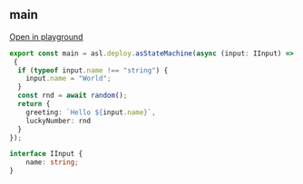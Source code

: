 
## main
[Open in playground](https://asl-editor-spike-ts-stedi.vercel.app/?aW1wb3J0ICogYXMgYXNsIGZyb20gIkB0czJhc2wvYXNsLWxpYiIKCmV4cG9ydCBjb25zdCBtYWluID0gYXNsLmRlcGxveS5hc1N0YXRlTWFjaGluZShhc3luYyAoaW5wdXQ6IElJbnB1dCkgPT4gCiB7CiAgaWYgKHR5cGVvZiBpbnB1dC5uYW1lICE9PSAic3RyaW5nIikgewogICAgaW5wdXQubmFtZSA9ICJXb3JsZCI7CiAgfQogIGNvbnN0IHJuZCA9IGF3YWl0IHJhbmRvbSgpOwogIHJldHVybiB7CiAgICBncmVldGluZzogYEhlbGxvICR7aW5wdXQubmFtZX1gLAogICAgbHVja3lOdW1iZXI6IHJuZAogIH0KfSk7CgppbnRlcmZhY2UgSUlucHV0IHsKICAgIG5hbWU6IHN0cmluZzsKfQ==)

``` typescript
export const main = asl.deploy.asStateMachine(async (input: IInput) => 
 {
  if (typeof input.name !== "string") {
    input.name = "World";
  }
  const rnd = await random();
  return {
    greeting: `Hello ${input.name}`,
    luckyNumber: rnd
  }
});

interface IInput {
    name: string;
}
```


